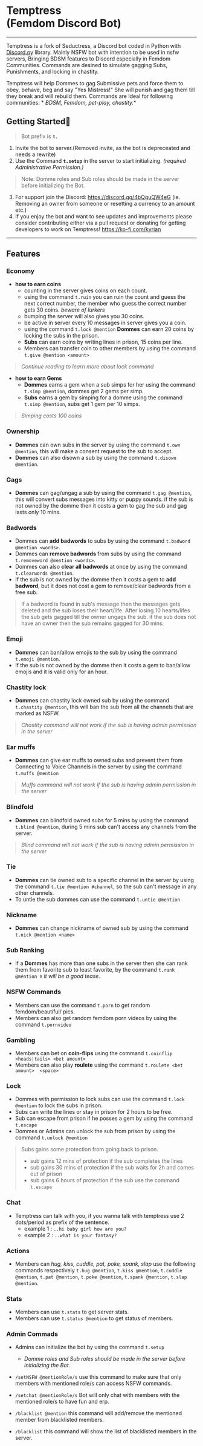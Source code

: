 # Temptress <br> (Femdom Discord Bot)

___

Temptress is a fork of Seductress, a Discord bot coded in Python
with [Discord.py](https://discordpy.readthedocs.io/en/master/api.html "Docs") library.
Mainly NSFW bot with intention to be used in nsfw servers, Bringing BDSM features to Discord especially in Femdom
Communities. Commands are desined to simulate gagging Subs, Punishments, and locking in chastity.

Temptress will help Dommes to gag Submissive pets and force them to obey, behave, beg and say "Yes Mistress!"
She will punish and gag them till they break and will rebuild them. Commands are Ideal for following communities: *
*BDSM, Femdom, pet-play, chastity.**

## Getting Started🚀

> Bot prefix is **`t.`**

1. Invite the bot to server.(Removed invite, as the bot is depreceated and needs a rewrite)<br>
2. Use the Command **`t.setup`** in the server to start initializing. *(required Administrative Permission.)*

> Note: Domme roles and Sub roles should be made in the server before initializing the Bot.

3. For support join the Discord: https://discord.gg/4bQguQW4eG  (ie. Removing an owner from someone or resetting a
   currency to an amount etc.)
4. If you enjoy the bot and want to see updates and improvements please consider contributing either via a pull request
   or donating for getting developers to work on Temptress! https://ko-fi.com/kyrian

___

## Features

### Economy

- **how to earn coins**
    - counting in the server gives coins on each count.
    - using the command `t.ruin` you can ruin the count and guess the next correct number, the member who guess the
      correct number gets 30 coins. *beware of lurkers*
    - bumping the server will also gives you 30 coins.
    - be active in server every 10 messages in server gives you a coin.
    - using the command `t.lock @mention` **Dommes** can earn 20 coins by locking the subs in the prison.
    - **Subs** can earn coins by writing lines in prison, 15 coins per line.
    - Members can transfer coin to other members by using the command `t.give @mention <amount>`

> *Continue reading to learn more about lock command*

- **how to earn Gems**
    - **Dommes** earns a gem when a sub simps for her using the command `t.simp @mention`, dommes get 2 gems per simp.
    - **Subs** earns a gem by simping for a domme using the command `t.simp @mention`, subs get 1 gem per 10 simps.

> *Simping costs 100 coins*

### Ownership

- **Dommes** can own subs in the server by using the command `t.own @mention`, this will make a consent request to the
  sub to accept.
- **Dommes** can also disown a sub by using the command `t.disown @mention`.

### Gags

- **Dommes** can gag/ungag a sub by using the command `t.gag @mention`, this will convert subs messages into kitty or
  puppy sounds. if the sub is not owned by the domme then it costs a gem to gag the sub and gag lasts only 10 mins.

### Badwords

- Dommes can **add badwords** to subs by using the command `t.badword @mention <words>`.
- Dommes can **remove badwords** from subs by using the command `t.removeword @mention <words>`.
- Dommes can also **clear all badwords** at once by using the command `t.clearwords @mention`.
- If the sub is not owned by the domme then it costs a gem to **add badword**, but it does not cost a gem to
  remove/clear badwords from a free sub.

> If a badword is found in sub's message then the messages gets deleted and the sub loses their heart/life. After losing
> 10 hearts/lifes the sub gets gagged till the owner ungags the sub. if the sub does not have an owner then the sub
> remains gagged for 30 mins.

### Emoji

- **Dommes** can ban/allow emojis to the sub by using the command `t.emoji @mention`.
- If the sub is not owned by the domme then it costs a gem to ban/allow emojis and it is valid only for an hour.

### Chastity lock

- **Dommes** can chastity lock owned sub by using the command `t.chastity @mention`, this will ban the sub from all the
  channels that are marked as NSFW.

> *Chastity command will not work if the sub is having admin permission in the server*

### Ear muffs

- **Dommes** can give ear muffs to owned subs and prevent them from Connecting to Voice Channels in the server by using
  the command `t.muffs @mention`

> *Muffs command will not work if the sub is having admin permission in the server*

### Blindfold

- **Dommes** can blindfold owned subs for 5 mins by using the command `t.blind @mention`, during 5 mins sub can't access
  any channels from the server.

> *Blind command will not work if the sub is having admin permission in the server*

### Tie

- **Dommes** can tie owned sub to a specific channel in the server by using the command `t.tie @mention #channel`, so
  the sub can't message in any other channels.
- To untie the sub dommes can use the command `t.untie @mention`

### Nickname

- **Dommes** can change nickname of owned sub by using the command `t.nick @mention <name>`

### Sub Ranking

- If a **Dommes** has more than one subs in the server then she can rank them from favorite sub to least favorite, by
  the command `t.rank @mention X` *it will be a good tease.*

### NSFW Commands

- Members can use the command `t.porn` to get random femdom/beautiful/ pics.
- Members can also get random femdom porn videos by using the command `t.pornvideo`

### Gambling

- Members can bet on **coin-flips** using the command `t.coinflip <heads|tails> <bet amount>`
- Members can also play **roulete** using the command `t.roulete <bet amount>  <space>`

### Lock

- Dommes with permission to lock subs can use the command `t.lock @mention` to lock the subs in prison.
- Subs can write the lines or stay in prison for 2 hours to be free.
- Sub can escape from prison if he posses a gem by using the command `t.escape`
- Dommes or Admins can unlock the sub from prison by using the command `t.unlock @mention`

> Subs gains some protection from going back to prison.
> - sub gains 12 mins of protection if the sub completes the lines
> - sub gains 30 mins of protection if the sub waits for 2h and comes out of prison
> - sub gains 6 hours of protection if the sub use the command `t.escape`

### Chat

- Temptress can talk with you, if you wanna talk with temptress use 2 dots/period as prefix of the sentence.
    - example 1 : ```..hi baby girl how are you?```
    - example 2 : ```..what is your fantasy?```

### Actions

- Members can *hug, kiss, cuddle, pat, poke, spank, slap* use the following commands
  respectively `t.hug @mention`, `t.kiss @mention`, `t.cuddle @mention`, `t.pat @mention`, `t.poke @mention`, `t.spank @mention`, `t.slap @mention`.

### Stats

- Members can use `t.stats` to get server stats.
- Members can use `t.status @mention` to get status of members.

### Admin Commads

- Admins can initialize the bot by using the command `t.setup`
    - *Domme roles and Sub roles should be made in the server before initializing the Bot.*

- `/setNSFW @mentionRole/s` use this command to make sure that only members with mentioned role/s can access NSFW
  commands.
- `/setchat @mentionRole/s` Bot will only chat with members with the mentioned role/s to have fun and erp.
- `/blacklist @mention` this command will add/remove the mentioned member from blacklisted members.
- `/blacklist` this command will show the list of blacklisted members in the server.
